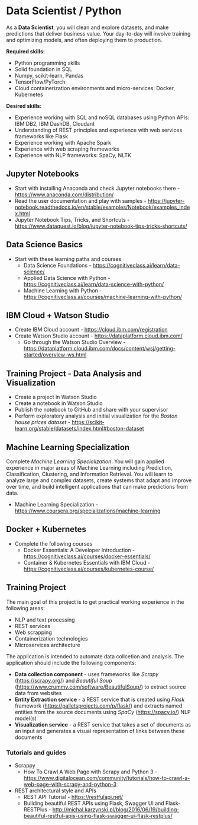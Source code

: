 # Data Scientist / Python

As a **Data Scientist**, you will clean and explore datasets, and make predictions that deliver business value. Your day-to-day will involve training and optimizing models, and often deploying them to production.

**Required skills:**
- Python programming skills
- Solid foundation in SQL
- Numpy, scikit-learn, Pandas
- TensorFlow/PyTorch
- Cloud containerization environments and micro-services: Docker, Kubernetes

**Desired skills:**
- Experience working with SQL and noSQL databases using Python APIs: IBM DB2, IBM DashDB, Cloudant
-	Understanding of REST principles and experience with web services frameworks like Flask
- Experience working with Apache Spark
-	Experience with web scraping frameworks
- Experience with NLP frameworks: SpaCy, NLTK

## Jupyter Notebooks
- Start with installing Anaconda and check Jupyter notebooks there - https://www.anaconda.com/distribution/
- Read the user documentation and play with samples - https://jupyter-notebook.readthedocs.io/en/stable/examples/Notebook/examples_index.html
- Jupyter Notebook Tips, Tricks, and Shortcuts - https://www.dataquest.io/blog/jupyter-notebook-tips-tricks-shortcuts/

## Data Science Basics
- Start with these learning paths and courses
  - Data Science Foundations - https://cognitiveclass.ai/learn/data-science/
  - Applied Data Science with Python - https://cognitiveclass.ai/learn/data-science-with-python/
  - Machine Learning with Python - https://cognitiveclass.ai/courses/machine-learning-with-python/
  
## IBM Cloud + Watson Studio
- Create IBM Cloud account - https://cloud.ibm.com/registration
- Create Watson Studio account - https://dataplatform.cloud.ibm.com/
  - Go through the Watson Studio Overview - https://dataplatform.cloud.ibm.com/docs/content/wsj/getting-started/overview-ws.html
  
## Training Project - Data Analysis and Visualization
- Create a project in Watson Studio
- Create a notebook in Watson Studio
- Publish the notebook to GitHub and share with your supervisor
- Perform exploratory analysis and initial visualization for the *Boston house prices dataset* - https://scikit-learn.org/stable/datasets/index.html#boston-dataset

## Machine Learning Specialization
Complete *Machine Learning Specialization*. You will gain applied experience in major areas of Machine Learning including Prediction, Classification, Clustering, and Information Retrieval. You will learn to analyze large and complex datasets, create systems that adapt and improve over time, and build intelligent applications that can make predictions from data.
- Machine Learning Specialization - https://www.coursera.org/specializations/machine-learning

## Docker + Kubernetes
- Complete the following courses
  - Docker Essentials: A Developer Introduction - https://cognitiveclass.ai/courses/docker-essentials/
  - Container & Kubernetes Essentials with IBM Cloud - https://cognitiveclass.ai/courses/kubernetes-course/
  
## Training Project
The main goal of this project is to get practical working experience in the following areas:
- NLP and text processing
- REST services
- Web scrapping
- Containerization technologies
- Microservices architecture

The application is intended to automate data collcetion and analysis. The application should include the following components:
- **Data collection component** - uses frameworks like *Scrapy* (https://scrapy.org/) and *Beautiful Soup* (https://www.crummy.com/software/BeautifulSoup/) to extract source data from websites
- **Entity Extraction service** - a REST service that is created using *Flask* framework (https://palletsprojects.com/p/flask/) and extracts named entities from the source documents using *SpaCy* (https://spacy.io/) NLP model(s)
- **Visualization service** - a REST service that takes a set of documents as an input and generates a visual representation of links between these documents

### Tutorials and guides
- Scrappy
  - How To Crawl A Web Page with Scrapy and Python 3 - https://www.digitalocean.com/community/tutorials/how-to-crawl-a-web-page-with-scrapy-and-python-3
- REST architectural style and APIs
  - REST API Tutorial - https://restfulapi.net/
  - Building beautiful REST APIs using Flask, Swagger UI and Flask-RESTPlus - http://michal.karzynski.pl/blog/2016/06/19/building-beautiful-restful-apis-using-flask-swagger-ui-flask-restplus/
